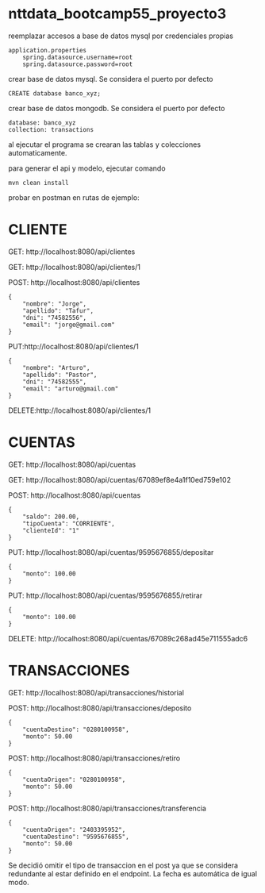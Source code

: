 # nttdata_bootcamp55_proyecto3

reemplazar accesos a base de datos mysql por credenciales propias

    application.properties
        spring.datasource.username=root
        spring.datasource.password=root

crear base de datos mysql. Se considera el puerto por defecto

	CREATE database banco_xyz;

crear base de datos mongodb. Se considera el puerto por defecto

    database: banco_xyz
    collection: transactions

al ejecutar el programa se crearan las tablas y colecciones automaticamente.

para generar el api y modelo, ejecutar comando

	mvn clean install

probar en postman en rutas de ejemplo:

# CLIENTE

GET: http://localhost:8080/api/clientes

GET: http://localhost:8080/api/clientes/1

POST: http://localhost:8080/api/clientes

    {
        "nombre": "Jorge",
        "apellido": "Tafur",
        "dni": "74582556",
        "email": "jorge@gmail.com"
    }

PUT:http://localhost:8080/api/clientes/1

    {
        "nombre": "Arturo",
        "apellido": "Pastor",
        "dni": "74582555",
        "email": "arturo@gmail.com"
    }

DELETE:http://localhost:8080/api/clientes/1



# CUENTAS

GET: http://localhost:8080/api/cuentas

GET: http://localhost:8080/api/cuentas/67089ef8e4a1f10ed759e102

POST: http://localhost:8080/api/cuentas

    {
        "saldo": 200.00,
        "tipoCuenta": "CORRIENTE",
        "clienteId": "1"
    }

PUT: http://localhost:8080/api/cuentas/9595676855/depositar

    {
        "monto": 100.00
    }

PUT: http://localhost:8080/api/cuentas/9595676855/retirar

    {
        "monto": 100.00
    }

DELETE: http://localhost:8080/api/cuentas/67089c268ad45e711555adc6

# TRANSACCIONES

GET: http://localhost:8080/api/transacciones/historial

POST: http://localhost:8080/api/transacciones/deposito

    {
        "cuentaDestino": "0280100958",
        "monto": 50.00
    }

POST: http://localhost:8080/api/transacciones/retiro

    {
        "cuentaOrigen": "0280100958",
        "monto": 50.00
    }

POST: http://localhost:8080/api/transacciones/transferencia

    {
        "cuentaOrigen": "2403395952",
        "cuentaDestino": "9595676855",
        "monto": 50.00
    }

Se decidió omitir el tipo de transaccion en el post ya que se considera redundante al estar definido en el endpoint.
La fecha es automática de igual modo.